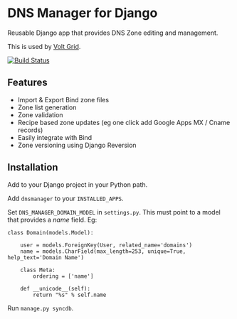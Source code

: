 # DNS Manager for Django

Reusable Django app that provides DNS Zone editing and management.

This is used by [Volt Grid](https://www.voltgrid.com/).

[![Build Status](https://travis-ci.org/voltgrid/django-dnsmanager.svg?branch=master)](https://travis-ci.org/voltgrid/django-dnsmanager)

## Features

* Import & Export Bind zone files
* Zone list generation
* Zone validation
* Recipe based zone updates (eg one click add Google Apps MX / Cname records)
* Easily integrate with Bind
* Zone versioning using Django Reversion

## Installation

Add to your Django project in your Python path.

Add `dnsmanager` to your `INSTALLED_APPS`.

Set `DNS_MANAGER_DOMAIN_MODEL` in `settings.py`. This must point to a model that provides a _name_ field. Eg:

    class Domain(models.Model):
    
        user = models.ForeignKey(User, related_name='domains')
        name = models.CharField(max_length=253, unique=True, help_text='Domain Name')
    
        class Meta:
            ordering = ['name']
    
        def __unicode__(self):
            return "%s" % self.name
            
Run `manage.py syncdb`.
